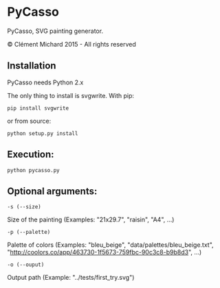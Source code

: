 # PyCasso
PyCasso, SVG painting generator.

© Clément Michard 2015 - All rights reserved

## Installation

PyCasso needs Python 2.x

The only thing to install is svgwrite.
With pip:

    pip install svgwrite
or from source:

    python setup.py install
    
## Execution:

    python pycasso.py

## Optional arguments:

    -s (--size)
Size of the painting (Examples: "21x29.7", "raisin", "A4", ...)

    -p (--palette)
Palette of colors (Examples: "bleu_beige", "data/palettes/bleu_beige.txt", "http://coolors.co/app/463730-1f5673-759fbc-90c3c8-b9b8d3", ...)

    -o (--ouput)
Output path (Example: "../tests/first_try.svg")
